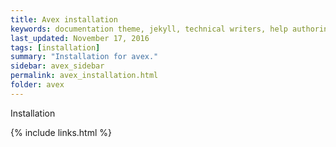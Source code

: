 ```yaml
---
title: Avex installation
keywords: documentation theme, jekyll, technical writers, help authoring tools, hat replacements
last_updated: November 17, 2016
tags: [installation]
summary: "Installation for avex."
sidebar: avex_sidebar
permalink: avex_installation.html
folder: avex
---
```


Installation

{% include links.html %}
